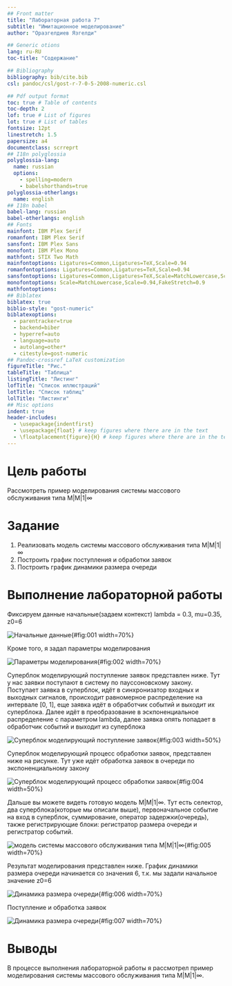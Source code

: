 ```yaml
---
## Front matter
title: "Лабораторная работа 7"
subtitle: "Имитационное моделирование"
author: "Оразгелдиев Язгелди"

## Generic otions
lang: ru-RU
toc-title: "Содержание"

## Bibliography
bibliography: bib/cite.bib
csl: pandoc/csl/gost-r-7-0-5-2008-numeric.csl

## Pdf output format
toc: true # Table of contents
toc-depth: 2
lof: true # List of figures
lot: true # List of tables
fontsize: 12pt
linestretch: 1.5
papersize: a4
documentclass: scrreprt
## I18n polyglossia
polyglossia-lang:
  name: russian
  options:
	- spelling=modern
	- babelshorthands=true
polyglossia-otherlangs:
  name: english
## I18n babel
babel-lang: russian
babel-otherlangs: english
## Fonts
mainfont: IBM Plex Serif
romanfont: IBM Plex Serif
sansfont: IBM Plex Sans
monofont: IBM Plex Mono
mathfont: STIX Two Math
mainfontoptions: Ligatures=Common,Ligatures=TeX,Scale=0.94
romanfontoptions: Ligatures=Common,Ligatures=TeX,Scale=0.94
sansfontoptions: Ligatures=Common,Ligatures=TeX,Scale=MatchLowercase,Scale=0.94
monofontoptions: Scale=MatchLowercase,Scale=0.94,FakeStretch=0.9
mathfontoptions:
## Biblatex
biblatex: true
biblio-style: "gost-numeric"
biblatexoptions:
  - parentracker=true
  - backend=biber
  - hyperref=auto
  - language=auto
  - autolang=other*
  - citestyle=gost-numeric
## Pandoc-crossref LaTeX customization
figureTitle: "Рис."
tableTitle: "Таблица"
listingTitle: "Листинг"
lofTitle: "Список иллюстраций"
lotTitle: "Список таблиц"
lolTitle: "Листинги"
## Misc options
indent: true
header-includes:
  - \usepackage{indentfirst}
  - \usepackage{float} # keep figures where there are in the text
  - \floatplacement{figure}{H} # keep figures where there are in the text
---
```


# Цель работы

Рассмотреть пример моделирования системы массового обслуживания типа M|M|1|∞

# Задание

1. Реализовать модель системы массового обслуживания типа M|M|1|∞
2. Построить график поступления и обработки заявок
3. Построить график динамики размера очереди

# Выполнение лабораторной работы

Фиксируем данные начальные(задаем контекст) lambda = 0.3, mu=0.35, z0=6

![Начальные данные](image/3.jpg){#fig:001 width=70%}

Кроме того, я задал параметры моделирования

![Параметры моделирования](image/7.jpg){#fig:002 width=70%}

Суперблок моделирующий поступление заявок представлен ниже. Тут у нас заявки поступают в систему по пауссоновскому закону. Поступает заявка в суперблок, идёт в синхронизатор входных и выходных сигналов, происходит равномерное распределение на интервале [0, 1], еще заявка идёт в обработчик событий и выходит их суперблока. Далее идёт в преобразование в эскпоненциальное распределение с параметром lambda, далее заявка опять попадает в обработчик событий и выходит из суперблока

![Суперблок моделирующий поступление заявок](image/1.jpg){#fig:003 width=50%}

Суперблок моделирующий процесс обработки заявок, представлен ниже на рисунке. Тут уже идёт обработка заявок в очереди по экспоненциальному закону

![Cуперблок моделирующий процесс обработки заявок](image/4.jpg){#fig:004 width=50%}

Дальше вы можете видеть готовую модель M|M|1|∞. Тут есть селектор, два суперблока(которые мы описали выше), первоначальное событие на вход в суперблок, суммирование, оператор задержки(очередь), также регистрирующие блоки: регистратор размера очереди и регистратор событий.

![модель системы массового обслуживания типа M|M|1|∞](image/6.jpg){#fig:005 width=70%}

Результат моделирования представлен ниже. График динамики размера очереди начинается со значения 6, т.к. мы задали начальное значение z0=6

![Динамика размера очереди](image/8.jpg){#fig:006 width=70%}

Поступление и обработка заявок

![Динамика размера очереди](image/9.jpg){#fig:007 width=70%}

# Выводы

В процессе выполнения лабораторной работы я рассмотрел пример моделирования системы массового обслуживания типа M|M|1|∞.
